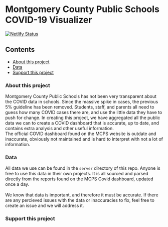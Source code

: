 # Montgomery County Public Schools COVID-19 Visualizer
[![Netlify Status](https://api.netlify.com/api/v1/badges/b4ce8447-27c7-4821-9ef7-0f050f96ddca/deploy-status)](https://app.netlify.com/sites/stupefied-kare-2bdf07/deploys)
## Contents
- [About this project](https://github.com/jamxu88/mocovid/blob/main/README.md#about-this-project)
- [Data](https://github.com/jamxu88/mocovid/blob/main/README.md#data)
- [Support this project](https://github.com/jamxu88/mocovid/blob/main/README.md#support-this-project)

### About this project
Montgomery County Public Schools has not been very transparent about the COVID data in schools. Since the massive spike in cases, the previous 5% guideline has been removed. Students, staff, and parents all need to guess how many COVID cases there are, and use the little data they have to push for change. In creating this project, we have aggregated all the public data we can to create a COVID dashboard that is accurate, up to date, and contains extra analysis and other useful information.
<br>
The official COVID dashboard found on the MCPS website is outdate and inaccurate, obviously not maintained and is hard to interpret with not a lot of information.

### Data
All data we use can be found in the `server` directory of this repo. Anyone is free to use this data in their own projects. It is all sourced and parsed directly from the reports found on the MCPS Covid dashboard, updated once a day.
<br>
<br>
We know that data is important, and therefore it must be accurate. If there are any percieved issues with the data or inaccuracies to fix, feel free to create an issue and we will address it.
### Support this project

